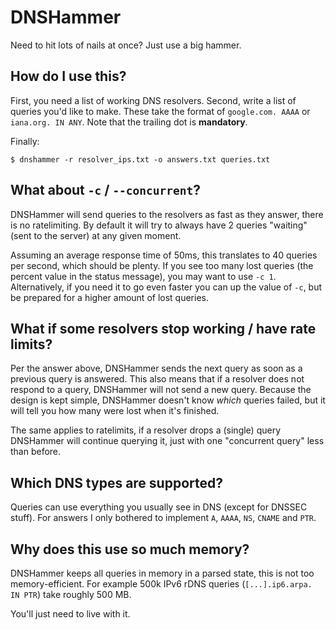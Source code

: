 # DNSHammer

Need to hit lots of nails at once? Just use a big hammer.

## How do I use this?

First, you need a list of working DNS resolvers.
Second, write a list of queries you'd like to make.
These take the format of `google.com. AAAA` or `iana.org. IN ANY`.
Note that the trailing dot is **mandatory**.

Finally:
```
$ dnshammer -r resolver_ips.txt -o answers.txt queries.txt
```

## What about `-c` / `--concurrent`?

DNSHammer will send queries to the resolvers as fast as they answer, there is no ratelimiting.
By default it will try to always have 2 queries "waiting" (sent to the server) at any given moment.

Assuming an average response time of 50ms, this translates to 40 queries per second, which should be plenty.
If you see too many lost queries (the percent value in the status message), you may want to use `-c 1`.
Alternatively, if you need it to go even faster you can up the value of `-c`,
but be prepared for a higher amount of lost queries.

## What if some resolvers stop working / have rate limits?

Per the answer above, DNSHammer sends the next query as soon as a previous query is answered.
This also means that if a resolver does not respond to a query, DNSHammer will not send a new query.
Because the design is kept simple, DNSHammer doesn't know *which* queries failed,
but it will tell you how many were lost when it's finished.

The same applies to ratelimits, if a resolver drops a (single) query
DNSHammer will continue querying it, just with one "concurrent query" less than before.

## Which DNS types are supported?

Queries can use everything you usually see in DNS (except for DNSSEC stuff).
For answers I only bothered to implement `A`, `AAAA`, `NS`, `CNAME` and `PTR`.

## Why does this use so much memory?

DNSHammer keeps all queries in memory in a parsed state, this is not too memory-efficient.
For example 500k IPv6 rDNS queries (`[...].ip6.arpa. IN PTR`) take roughly 500 MB.

You'll just need to live with it.
